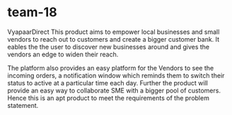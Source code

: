 # team-18
VyapaarDirect
This product aims to empower local businesses and small vendors to reach out to customers and create a bigger customer bank. It eables the 
the user to discover new businesses around and gives the vendors an edge to widen their reach.

The platform also provides an easy platform for the Vendors to see the incoming orders, a notification window which reminds them to switch
their status to active at a particular time each day. Further the product will provide an easy way to collaborate SME with a bigger pool of 
customers. Hence this is an apt product to meet the requirements of the problem statement.
